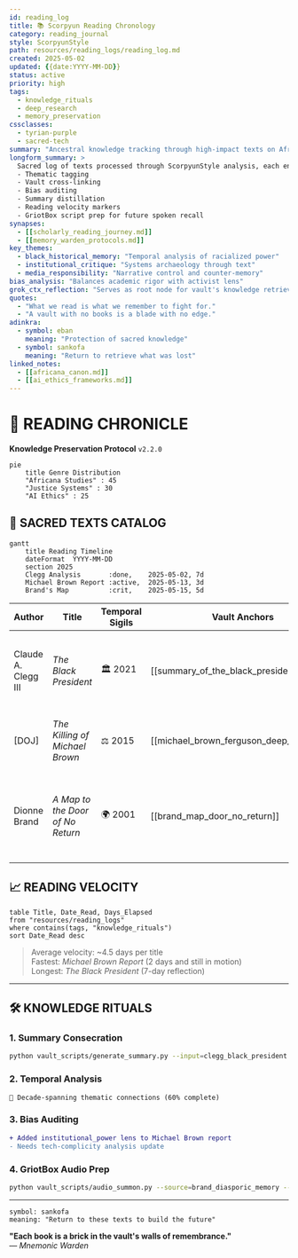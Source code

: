 ```yaml
---
id: reading_log
title: 📚 Scorpyun Reading Chronology
category: reading_journal
style: ScorpyunStyle
path: resources/reading_logs/reading_log.md
created: 2025-05-02
updated: {{date:YYYY-MM-DD}}
status: active
priority: high
tags:
  - knowledge_rituals
  - deep_research
  - memory_preservation
cssclasses: 
  - tyrian-purple
  - sacred-tech
summary: "Ancestral knowledge tracking through high-impact texts on Africana, AI, and justice systems."
longform_summary: >
  Sacred log of texts processed through ScorpyunStyle analysis, each entry consecrated with:
  - Thematic tagging
  - Vault cross-linking
  - Bias auditing
  - Summary distillation
  - Reading velocity markers
  - GriotBox script prep for future spoken recall
synapses:
  - [[scholarly_reading_journey.md]]
  - [[memory_warden_protocols.md]]
key_themes:
  - black_historical_memory: "Temporal analysis of racialized power"
  - institutional_critique: "Systems archaeology through text"
  - media_responsibility: "Narrative control and counter-memory"
bias_analysis: "Balances academic rigor with activist lens"
grok_ctx_reflection: "Serves as root node for vault's knowledge retrieval system"
quotes:
  - "What we read is what we remember to fight for."
  - "A vault with no books is a blade with no edge."
adinkra: 
  - symbol: eban
    meaning: "Protection of sacred knowledge"
  - symbol: sankofa
    meaning: "Return to retrieve what was lost"
linked_notes:
  - [[africana_canon.md]]
  - [[ai_ethics_frameworks.md]]
---
```


# 🌌 READING CHRONICLE  
**Knowledge Preservation Protocol** `v2.2.0`  

```mermaid
pie
    title Genre Distribution
    "Africana Studies" : 45
    "Justice Systems" : 30
    "AI Ethics" : 25
````

## 📜 SACRED TEXTS CATALOG

```mermaid
gantt
    title Reading Timeline
    dateFormat  YYYY-MM-DD
    section 2025
    Clegg Analysis       :done,    2025-05-02, 7d
    Michael Brown Report :active,  2025-05-13, 3d
    Brand's Map          :crit,    2025-05-15, 5d
```

| Author              | Title                            | Temporal Sigils | Vault Anchors                            | Knowledge Essence                                                             | Publisher                  | Imprint               |
| ------------------- | -------------------------------- | --------------- | ---------------------------------------- | ----------------------------------------------------------------------------- | -------------------------- | --------------------- |
| Claude A. Clegg III | _The Black President_            | 🏛️ 2021        | [[summary_of_the_black_president]]       | Obama's racialized presidency as mirror/mirage for Black political aspiration | Johns Hopkins Univ. Press  | N/A                   |
| [DOJ]               | _The Killing of Michael Brown_   | ⚖️ 2015         | [[michael_brown_ferguson_deep_research]] | Forensic autopsy of state violence and media complicity                       | U.S. Department of Justice | Civil Rights Division |
| Dionne Brand        | _A Map to the Door of No Return_ | 🌍 2001         | [[brand_map_door_no_return]]             | Poetic navigation of Middle Passage trauma through diasporic consciousness    | Vintage Canada             | Random House          |

## 📈 READING VELOCITY

```dataview
table Title, Date_Read, Days_Elapsed
from "resources/reading_logs"
where contains(tags, "knowledge_rituals")
sort Date_Read desc
```

> Average velocity: ~4.5 days per title  
> Fastest: _Michael Brown Report_ (2 days and still in motion)  
> Longest: _The Black President_ (7-day reflection)

---

## 🛠️ KNOWLEDGE RITUALS

### 1. **Summary Consecration**

```bash
python vault_scripts/generate_summary.py --input=clegg_black_president --style=scorpyun
```

### 2. **Temporal Analysis**

```progress
🔵 Decade-spanning thematic connections (60% complete)
```

### 3. **Bias Auditing**

```diff
+ Added institutional_power lens to Michael Brown report
- Needs tech-complicity analysis update
```

### 4. **GriotBox Audio Prep**

```bash
python vault_scripts/audio_summon.py --source=brand_diasporic_memory --voice=mnemonic_warden
```

---

```adinkra
symbol: sankofa
meaning: "Return to these texts to build the future"
```

**"Each book is a brick in the vault's walls of remembrance."**  
— _Mnemonic Warden_
